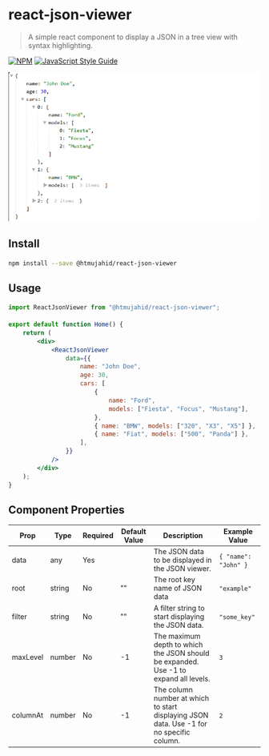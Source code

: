 # react-json-viewer

> A simple react component to display a JSON in a tree view with syntax highlighting. 

[![NPM](https://img.shields.io/npm/v/@htmujahid/react-json-viewer.svg)](https://www.npmjs.com/package/@htmujahid/react-json-viewer) [![JavaScript Style Guide](https://img.shields.io/badge/code_style-standard-brightgreen.svg)](https://standardjs.com)

![React Json Viewer](./assets/react-json-viewer.png)

## Install

```bash
npm install --save @htmujahid/react-json-viewer
```

## Usage

```jsx
import ReactJsonViewer from "@htmujahid/react-json-viewer";

export default function Home() {
    return (
        <div>
            <ReactJsonViewer
                data={{
                    name: "John Doe",
                    age: 30,
                    cars: [
                        {
                            name: "Ford",
                            models: ["Fiesta", "Focus", "Mustang"],
                        },
                        { name: "BMW", models: ["320", "X3", "X5"] },
                        { name: "Fiat", models: ["500", "Panda"] },
                    ],
                }}
            />
        </div>
    );
}
```

## Component Properties

| Prop       | Type     | Required | Default Value | Description                                                                                  | Example Value         |
|------------|----------|----------|---------------|----------------------------------------------------------------------------------------------|-----------------------|
| data       | any      | Yes      |               | The JSON data to be displayed in the JSON viewer.                                            | `{ "name": "John" }`  |
| root       | string   | No       | ""            | The root key name of JSON data                                                               | `"example"`           |
| filter     | string   | No       | ""            | A filter string to start displaying the JSON data.                                           | `"some_key"`          |
| maxLevel   | number   | No       | -1            | The maximum depth to which the JSON should be expanded. Use -1 to expand all levels.         | `3`                   |
| columnAt   | number   | No       | -1            | The column number at which to start displaying JSON data. Use -1 for no specific column.     | `2`                   |
